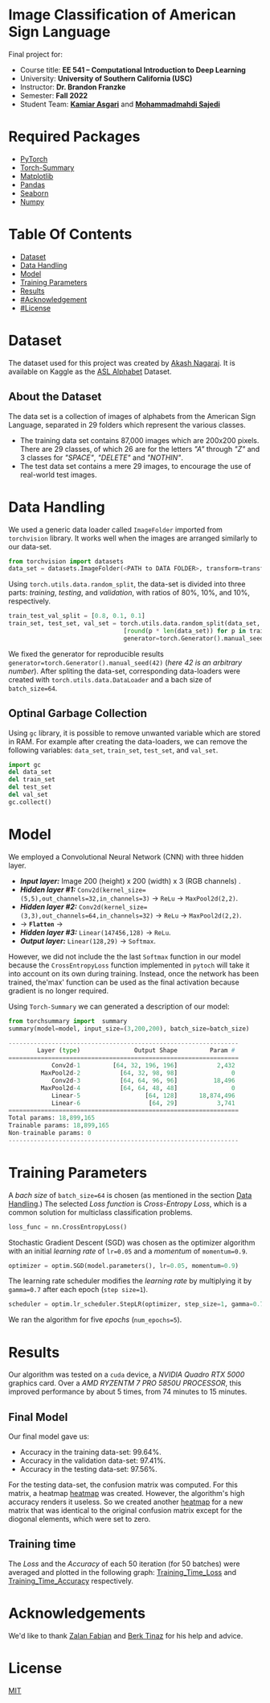 # Image Classification of American Sign Language

Final project for:
- Course title: **EE 541 – Computational Introduction to Deep Learning**
- University: **University of Southern California (USC)**
- Instructor: **Dr. Brandon Franzke**
- Semester: **Fall 2022**
- Student Team: [**Kamiar Asgari**](https://github.com/kamiarasgari) and [**Mohammadmahdi Sajedi**]()

# Required Packages
- [PyTorch](https://pytorch.org/) 
- [Torch-Summary](https://pypi.org/project/torch-summary/)
- [Matplotlib](https://matplotlib.org/)
- [Pandas](https://pandas.pydata.org/)
- [Seaborn](https://seaborn.pydata.org/)
- [Numpy](https://numpy.org/)

# Table Of Contents
- [Dataset](#Dataset) 
- [Data Handling](#Data-Handling)
- [Model](#Model)
- [Training Parameters](#Training-Parameters)
- [Results](#Results)
- [#Acknowledgement](#Acknowledgement)
- [#License](#License)


# Dataset
The dataset used for this project was created by [Akash Nagaraj](https://github.com/grassknoted). It is available on Kaggle as the [ASL Alphabet](https://www.kaggle.com/grassknoted/asl-alphabet) Dataset.

## About the Dataset
The data set is a collection of images of alphabets from the American Sign Language, separated in 29 folders which represent the various classes.
- The training data set contains 87,000 images which are 200x200 pixels. There are 29 classes, of which 26 are for the letters *"A"* through *"Z"* and 3 classes for *"SPACE"*, *"DELETE"* and *"NOTHIN"*.
- The test data set contains a mere 29 images, to encourage the use of real-world test images.

# Data Handling
We used a generic data loader called `ImageFolder` imported from `torchvision` library. It works well when the images are arranged similarly to our data-set.
```python
from torchvision import datasets
data_set = datasets.ImageFolder(<PATH to DATA FOLDER>, transform=transforms.ToTensor())
```
Using `torch.utils.data.random_split`, the data-set is divided into three parts: *training*, *testing*, and *validation*, with ratios of 80%, 10%, and 10%, respectively.
```python
train_test_val_split = [0.8, 0.1, 0.1]
train_set, test_set, val_set = torch.utils.data.random_split(data_set,
                                [round(p * len(data_set)) for p in train_test_val_split],
                                generator=torch.Generator().manual_seed(42))
```
We fixed the generator for reproducible results `generator=torch.Generator().manual_seed(42)` (*here 42 is an arbitrary number*). After spliting the data-set, corresponding data-loaders were created with `torch.utils.data.DataLoader` and a bach size of `batch_size=64`.

## Optinal Garbage Collection
Using `gc` library, it is possible to remove unwanted variable which are stored in RAM. For example after creating the data-loaders, we can remove the following variables: `data_set`, `train_set`, `test_set`, and `val_set`.
```python
import gc
del data_set
del train_set
del test_set
del val_set
gc.collect()
```

# Model
We employed a Convolutional Neural Network (CNN) with three hidden layer. 
- ***Input layer:*** Image 200 (height) x 200 (width) x 3 (RGB channels) .
- ***Hidden layer #1:*** `Conv2d(kernel_size=(5,5),out_channels=32,in_channels=3)` &rarr; `ReLu` &rarr; `MaxPool2d(2,2)`.
- ***Hidden layer #2:*** `Conv2d(kernel_size=(3,3),out_channels=64,in_channels=32)` &rarr; `ReLu` &rarr; `MaxPool2d(2,2)`.
- &rarr; **`Flatten`** &rarr;
- ***Hidden layer #3:*** `Linear(147456,128)` &rarr; `ReLu`.
- ***Output layer:*** `Linear(128,29)` &rarr; `Softmax`.

However, we did not include the the last `Softmax` function in our model because the `CrossEntropyLoss` function implemented in `pytoch` will take it into account on its own during training. Instead, once the network has been trained, the'max' function can be used as the final activation because gradient is no longer required.

Using `Torch-Summary` we can generated a description of our model:
```python
from torchsummary import  summary
summary(model=model, input_size=(3,200,200), batch_size=batch_size)
````
```python
----------------------------------------------------------------
        Layer (type)               Output Shape         Param #
================================================================
            Conv2d-1         [64, 32, 196, 196]           2,432
         MaxPool2d-2           [64, 32, 98, 98]               0
            Conv2d-3           [64, 64, 96, 96]          18,496
         MaxPool2d-4           [64, 64, 48, 48]               0
            Linear-5                  [64, 128]      18,874,496
            Linear-6                   [64, 29]           3,741
================================================================
Total params: 18,899,165
Trainable params: 18,899,165
Non-trainable params: 0
----------------------------------------------------------------
```

# Training Parameters
A *bach size* of `batch_size=64` is chosen (as mentioned in the section [Data Handling](#Data-Handling).) The selected *Loss function* is *Cross-Entropy Loss*, which is a common solution for multiclass classification problems.
```python
loss_func = nn.CrossEntropyLoss()
```
Stochastic Gradient Descent (SGD) was chosen as the optimizer algorithm with an initial *learning rate* of `lr=0.05` and a *momentum* of `momentum=0.9`.
```python
optimizer = optim.SGD(model.parameters(), lr=0.05, momentum=0.9)
```
The learning rate scheduler modifies the *learning rate* by multiplying it by `gamma=0.7` after each epoch (`step size=1`).
```python
scheduler = optim.lr_scheduler.StepLR(optimizer, step_size=1, gamma=0.7)
```
We ran the algorithm for five *epochs* (`num_epochs=5`).

# Results
Our algorithm was tested on a `cuda` device, a *NVIDIA Quadro RTX 5000* graphics card. Over a *AMD RYZENTM 7 PRO 5850U PROCESSOR*, this improved performance by about 5 times, from 74 minutes to 15 minutes.

## Final Model
Our final model gave us:
- Accuracy in the training data-set: 99.64%. 
- Accuracy in the validation data-set: 97.41%.
- Accuracy in the testing data-set: 97.56%. 

For the testing data-set, the confusion matrix was computed. For this matrix, a heatmap [heatmap](https://github.com/kamiarasgari/Image_Classification_of_American_Sign_Language/blob/b36871d739b255ba70ce19865692186487ace32a/Full_Confusion_Matrix.png) was created. However, the algorithm's high accuracy renders it useless. So we created another [heatmap](https://github.com/kamiarasgari/Image_Classification_of_American_Sign_Language/blob/b36871d739b255ba70ce19865692186487ace32a/diog_zeroed_conf_matr.png) for a new matrix that was identical to the original confusion matrix except for the diogonal elements, which were set to zero.

## Training time
The *Loss* and the *Accuracy* of each 50 iteration (for 50 batches)  were averaged and plotted in the following graph: [Training_Time_Loss](https://github.com/kamiarasgari/Image_Classification_of_American_Sign_Language/blob/0a2c5c0f7f1b8a859b660369112eb973282cb5f9/Training_Time_Loss.png) and [Training_Time_Accuracy](https://github.com/kamiarasgari/Image_Classification_of_American_Sign_Language/blob/0a2c5c0f7f1b8a859b660369112eb973282cb5f9/Training_Time_Accuracy.png) respectively.

# Acknowledgements
We'd like to thank [Zalan Fabian](https://z-fabian.github.io/) and [Berk Tinaz](mailto:tinaz@usc.edu) for his help and advice.

# License

[MIT](https://choosealicense.com/licenses/mit/)



